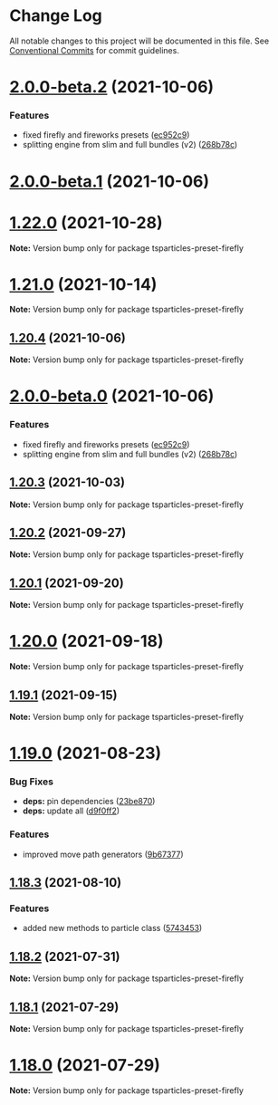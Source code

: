 # Change Log

All notable changes to this project will be documented in this file.
See [Conventional Commits](https://conventionalcommits.org) for commit guidelines.

# [2.0.0-beta.2](https://github.com/matteobruni/tsparticles/compare/tsparticles-preset-firefly@1.20.4...tsparticles-preset-firefly@2.0.0-beta.2) (2021-10-06)


### Features

* fixed firefly and fireworks presets ([ec952c9](https://github.com/matteobruni/tsparticles/commit/ec952c9ac0b42dc1c5350279a44a1255ca1f4fca))
* splitting engine from slim and full bundles (v2) ([268b78c](https://github.com/matteobruni/tsparticles/commit/268b78c12d6c54069893d27643cfe7a30f3be777))





# [2.0.0-beta.1](https://github.com/matteobruni/tsparticles/compare/tsparticles-preset-firefly@2.0.0-beta.0...tsparticles-preset-firefly@2.0.0-beta.1) (2021-10-06)
# [1.22.0](https://github.com/matteobruni/tsparticles/compare/tsparticles-preset-firefly@1.21.0...tsparticles-preset-firefly@1.22.0) (2021-10-28)

**Note:** Version bump only for package tsparticles-preset-firefly





# [1.21.0](https://github.com/matteobruni/tsparticles/compare/tsparticles-preset-firefly@1.20.4...tsparticles-preset-firefly@1.21.0) (2021-10-14)

**Note:** Version bump only for package tsparticles-preset-firefly





## [1.20.4](https://github.com/matteobruni/tsparticles/compare/tsparticles-preset-firefly@1.20.3...tsparticles-preset-firefly@1.20.4) (2021-10-06)

**Note:** Version bump only for package tsparticles-preset-firefly





# [2.0.0-beta.0](https://github.com/matteobruni/tsparticles/compare/tsparticles-preset-firefly@1.20.3...tsparticles-preset-firefly@2.0.0-beta.0) (2021-10-06)


### Features

* fixed firefly and fireworks presets ([ec952c9](https://github.com/matteobruni/tsparticles/commit/ec952c9ac0b42dc1c5350279a44a1255ca1f4fca))
* splitting engine from slim and full bundles (v2) ([268b78c](https://github.com/matteobruni/tsparticles/commit/268b78c12d6c54069893d27643cfe7a30f3be777))





## [1.20.3](https://github.com/matteobruni/tsparticles/compare/tsparticles-preset-firefly@1.20.2...tsparticles-preset-firefly@1.20.3) (2021-10-03)

**Note:** Version bump only for package tsparticles-preset-firefly





## [1.20.2](https://github.com/matteobruni/tsparticles/compare/tsparticles-preset-firefly@1.20.1...tsparticles-preset-firefly@1.20.2) (2021-09-27)

**Note:** Version bump only for package tsparticles-preset-firefly





## [1.20.1](https://github.com/matteobruni/tsparticles/compare/tsparticles-preset-firefly@1.20.0...tsparticles-preset-firefly@1.20.1) (2021-09-20)

**Note:** Version bump only for package tsparticles-preset-firefly





# [1.20.0](https://github.com/matteobruni/tsparticles/compare/tsparticles-preset-firefly@1.19.1...tsparticles-preset-firefly@1.20.0) (2021-09-18)

**Note:** Version bump only for package tsparticles-preset-firefly





## [1.19.1](https://github.com/matteobruni/tsparticles/compare/tsparticles-preset-firefly@1.19.0...tsparticles-preset-firefly@1.19.1) (2021-09-15)

**Note:** Version bump only for package tsparticles-preset-firefly





# [1.19.0](https://github.com/matteobruni/tsparticles/compare/tsparticles-preset-firefly@1.18.3...tsparticles-preset-firefly@1.19.0) (2021-08-23)


### Bug Fixes

* **deps:** pin dependencies ([23be870](https://github.com/matteobruni/tsparticles/commit/23be8708d698e1e37a18f2ed292cbccffb0f1e47))
* **deps:** update all ([d9f0ff2](https://github.com/matteobruni/tsparticles/commit/d9f0ff2f8c4ac269aaad5077492746e3da8fb422))


### Features

* improved move path generators ([9b67377](https://github.com/matteobruni/tsparticles/commit/9b67377f9208a005b122e312ad4ad3c95a50deb7))





## [1.18.3](https://github.com/matteobruni/tsparticles/compare/tsparticles-preset-firefly@1.18.2...tsparticles-preset-firefly@1.18.3) (2021-08-10)


### Features

* added new methods to particle class ([5743453](https://github.com/matteobruni/tsparticles/commit/5743453906001569f262888aa54539ad4e1463ac))





## [1.18.2](https://github.com/matteobruni/tsparticles/compare/tsparticles-preset-firefly@1.18.1...tsparticles-preset-firefly@1.18.2) (2021-07-31)

**Note:** Version bump only for package tsparticles-preset-firefly





## [1.18.1](https://github.com/matteobruni/tsparticles/compare/tsparticles-preset-firefly@1.18.0...tsparticles-preset-firefly@1.18.1) (2021-07-29)

**Note:** Version bump only for package tsparticles-preset-firefly





# [1.18.0](https://github.com/matteobruni/tsparticles/compare/tsparticles-preset-firefly@1.17.0...tsparticles-preset-firefly@1.18.0) (2021-07-29)

**Note:** Version bump only for package tsparticles-preset-firefly
